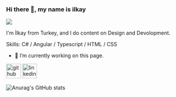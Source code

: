### Hi there 👋, my name is ilkay
![](https://media-exp1.licdn.com/dms/image/C4D16AQFtfFicQhpnWw/profile-displaybackgroundimage-shrink_350_1400/0/1616528347824?e=1623283200&v=beta&t=TVx4wXv2nr4FK5-jNgSX5MCiYuzPwY9BVQD66MRMRmc)

I'm İlkay from Turkey, and I do content on Design and Devolopment. 

Skills: C# / Angular / Typescript / HTML / CSS

- 🔭 I’m currently working on this page. 


[<img src='https://cdn.jsdelivr.net/npm/simple-icons@3.0.1/icons/github.svg' alt='github' height='40'>](https://github.com/ilkayGl)  [<img src='https://cdn.jsdelivr.net/npm/simple-icons@3.0.1/icons/linkedin.svg' alt='linkedin' height='40'>](https://www.linkedin.com/in/ilkay-gül/)  






![Anurag's GitHub stats](https://github-readme-stats.vercel.app/api?username=ilkayGl&show_icons=true&theme=radical)
